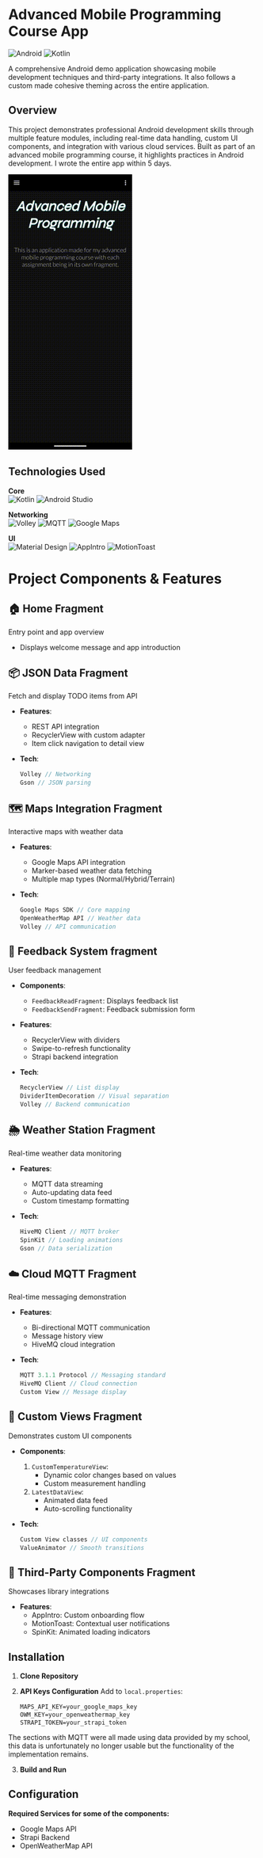 # Advanced Mobile Programming Course App

![Android](https://img.shields.io/badge/Android-3DDC84?style=for-the-badge&logo=android&logoColor=white)
![Kotlin](https://img.shields.io/badge/Kotlin-0095D5?style=for-the-badge&logo=kotlin&logoColor=white)

A comprehensive Android demo application showcasing mobile development techniques and third-party integrations. It also follows a custom made cohesive theming across the entire application.

## Overview

This project demonstrates professional Android development skills through multiple feature modules, including real-time data handling, custom UI components, and integration with various cloud services. Built as part of an advanced mobile programming course, it highlights practices in Android development. I wrote the entire app within 5 days.

![Demo](../media/demo1.gif)

## Technologies Used

**Core**  
![Kotlin](https://img.shields.io/badge/Kotlin-0095D5?style=flat&logo=kotlin&logoColor=white)
![Android Studio](https://img.shields.io/badge/Android_Studio-3DDC84?style=flat&logo=android-studio&logoColor=white)

**Networking**  
![Volley](https://img.shields.io/badge/Volley-EF2D5E?style=flat)
![MQTT](https://img.shields.io/badge/MQTT-660066?style=flat)
![Google Maps](https://img.shields.io/badge/Google_Maps-4285F4?style=flat&logo=google-maps&logoColor=white)

**UI**  
![Material Design](https://img.shields.io/badge/Material_Design-757575?style=flat&logo=material-design&logoColor=white)
![AppIntro](https://img.shields.io/badge/AppIntro-00C853?style=flat)
![MotionToast](https://img.shields.io/badge/MotionToast-FF4081?style=flat)

# Project Components & Features

## 🏠 Home Fragment

Entry point and app overview  

- Displays welcome message and app introduction  

## 📦 JSON Data Fragment

Fetch and display TODO items from API  

- **Features**:  
  - REST API integration
  - RecyclerView with custom adapter  
  - Item click navigation to detail view  
- **Tech**:  

  ```kotlin
  Volley // Networking
  Gson // JSON parsing
  ```

## 🗺 Maps Integration Fragment

Interactive maps with weather data  

- **Features**:  
  - Google Maps API integration  
  - Marker-based weather data fetching  
  - Multiple map types (Normal/Hybrid/Terrain)  
- **Tech**:  

  ```kotlin
  Google Maps SDK // Core mapping
  OpenWeatherMap API // Weather data
  Volley // API communication
  ```

## 📝 Feedback System fragment

User feedback management  

- **Components**:  
  - `FeedbackReadFragment`: Displays feedback list  
  - `FeedbackSendFragment`: Feedback submission form  
- **Features**:  
  - RecyclerView with dividers  
  - Swipe-to-refresh functionality  
  - Strapi backend integration  
- **Tech**:  

  ```kotlin
  RecyclerView // List display
  DividerItemDecoration // Visual separation
  Volley // Backend communication
  ```

## 🌦 Weather Station Fragment

Real-time weather data monitoring  

- **Features**:  
  - MQTT data streaming  
  - Auto-updating data feed  
  - Custom timestamp formatting  
- **Tech**:  

  ```kotlin
  HiveMQ Client // MQTT broker
  SpinKit // Loading animations
  Gson // Data serialization
  ```

## ☁️ Cloud MQTT Fragment

Real-time messaging demonstration  

- **Features**:  
  - Bi-directional MQTT communication  
  - Message history view  
  - HiveMQ cloud integration  
- **Tech**:  

  ```kotlin
  MQTT 3.1.1 Protocol // Messaging standard
  HiveMQ Client // Cloud connection
  Custom View // Message display
  ```

## 🎨 Custom Views Fragment

Demonstrates custom UI components  

- **Components**:  
  1. `CustomTemperatureView`:  
     - Dynamic color changes based on values  
     - Custom measurement handling  
  2. `LatestDataView`:  
     - Animated data feed  
     - Auto-scrolling functionality  
- **Tech**:  

  ```kotlin
  Custom View classes // UI components
  ValueAnimator // Smooth transitions
  ```

## 🧩 Third-Party Components Fragment

Showcases library integrations  

- **Features**:  
  - AppIntro: Custom onboarding flow  
  - MotionToast: Contextual user notifications  
  - SpinKit: Animated loading indicators  

## Installation

1. **Clone Repository**

2. **API Keys Configuration**
   Add to `local.properties`:

   ```properties
   MAPS_API_KEY=your_google_maps_key
   OWM_KEY=your_openweathermap_key
   STRAPI_TOKEN=your_strapi_token
   ```

  The sections with MQTT were all made using data provided by my school, this data is unfortunately no longer usable but the functionality of the implementation remains.

3. **Build and Run**

## Configuration

**Required Services for some of the components:**

- Google Maps API
- Strapi Backend
- OpenWeatherMap API
